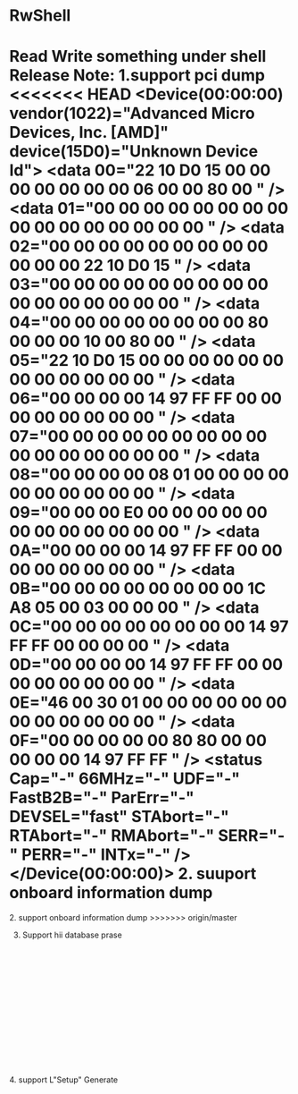# RwShell
Read Write something under shell
Release Note:
1.support pci dump
<<<<<<< HEAD
  <Device(00:00:00) vendor(1022)="Advanced Micro Devices, Inc. [AMD]" device(15D0)="Unknown Device Id">
    <data 00="22 10 D0 15 00 00 00 00 00 00 00 06 00 00 80 00 " />
    <data 01="00 00 00 00 00 00 00 00 00 00 00 00 00 00 00 00 " />
    <data 02="00 00 00 00 00 00 00 00 00 00 00 00 22 10 D0 15 " />
    <data 03="00 00 00 00 00 00 00 00 00 00 00 00 00 00 00 00 " />
    <data 04="00 00 00 00 00 00 00 00 80 00 00 00 10 00 80 00 " />
    <data 05="22 10 D0 15 00 00 00 00 00 00 00 00 00 00 00 00 " />
    <data 06="00 00 00 00 14 97 FF FF 00 00 00 00 00 00 00 00 " />
    <data 07="00 00 00 00 00 00 00 00 00 00 00 00 00 00 00 00 " />
    <data 08="00 00 00 00 08 01 00 00 00 00 00 00 00 00 00 00 " />
    <data 09="00 00 00 E0 00 00 00 00 00 00 00 00 00 00 00 00 " />
    <data 0A="00 00 00 00 14 97 FF FF 00 00 00 00 00 00 00 00 " />
    <data 0B="00 00 00 00 00 00 00 00 1C A8 05 00 03 00 00 00 " />
    <data 0C="00 00 00 00 00 00 00 00 14 97 FF FF 00 00 00 00 " />
    <data 0D="00 00 00 00 14 97 FF FF 00 00 00 00 00 00 00 00 " />
    <data 0E="46 00 30 01 00 00 00 00 00 00 00 00 00 00 00 00 " />
    <data 0F="00 00 00 00 00 80 80 00 00 00 00 00 14 97 FF FF " />
    <ssid svid="1022" sdid="15D0" />
    <control IO="-" Mem="-" BusMaster="-" SpecCycle="-" MemInv="-" VGASnoop="-" ParErr="-" Stepping="-" SERR="-" FastB2B="-" DisINTx="-" />
    <status Cap="-" 66MHz="-" UDF="-" FastB2B="-" ParErr="-" DEVSEL="fast" STAbort="-" RTAbort="-" RMAbort="-" SERR="-" PERR="-" INTx="-" />
    <interrupt IntLine="0" IntIRQ="0" />
  </Device(00:00:00)>
2. suuport onboard information dump
=======

<PciDump version="v0.1">
   <Device(00:00:00) vendor(1022)="Advanced Micro Devices, Inc. [AMD]" device(15D0)="Unknown Device Id">
      <data 00="22 10 D0 15 00 00 00 00 00 00 00 06 00 00 80 00 " />
      <data 01="00 00 00 00 00 00 00 00 00 00 00 00 00 00 00 00 " />
      <data 02="00 00 00 00 00 00 00 00 00 00 00 00 22 10 D0 15 " />
      <data 03="00 00 00 00 00 00 00 00 00 00 00 00 00 00 00 00 " />
      <data 04="00 00 00 00 00 00 00 00 80 00 00 00 10 00 80 00 " />
      <data 05="22 10 D0 15 00 00 00 00 00 00 00 00 00 00 00 00 " />
      <data 06="00 00 00 00 14 97 FF FF 00 00 00 00 00 00 00 00 " />
      <data 07="00 00 00 00 00 00 00 00 00 00 00 00 00 00 00 00 " />
      <data 08="00 00 00 00 08 01 00 00 00 00 00 00 00 00 00 00 " />
      <data 09="00 00 00 E0 00 00 00 00 00 00 00 00 00 00 00 00 " />
      <data 0A="00 00 00 00 14 97 FF FF 00 00 00 00 00 00 00 00 " />
      <data 0B="00 00 00 00 00 00 00 00 1C A8 05 00 03 00 00 00 " />
      <data 0C="00 00 00 00 00 00 00 00 14 97 FF FF 00 00 00 00 " />
      <data 0D="00 00 00 00 14 97 FF FF 00 00 00 00 00 00 00 00 " />
      <data 0E="46 00 30 01 00 00 00 00 00 00 00 00 00 00 00 00 " />
      <data 0F="00 00 00 00 00 80 80 00 00 00 00 00 14 97 FF FF " />
      <ssid svid="1022" sdid="15D0" />
      <control IO="-" Mem="-" BusMaster="-" SpecCycle="-" MemInv="-" VGASnoop="-" ParErr="-" Stepping="-" SERR="-" FastB2B="-" DisINTx="-" />
      <status Cap="-" 66MHz="-" UDF="-" FastB2B="-" ParErr="-" DEVSEL="fast" STAbort="-" RTAbort="-" RMAbort="-" SERR="-" PERR="-" INTx="-" />
      <interrupt IntLine="0" IntIRQ="0" />
    </Device(00:00:00)>
2. support onboard information dump
>>>>>>> origin/master
<Dump email="tanktang2018@hotmail.com" aurthor="tank">
  <MainboardInfoDump version="v0.1">
    <BIOS Version="M33KT1BS" date="01/14/2020" />
    <EC Version="00.04" />
    <CPU name="AMD Ryzen 5 PRO 3500U w/ Radeon Vega Mobile Gfx" />
    <Memory>
      <Mem BankLocator="P0 CHANNEL A" Manufacturer="Hynix" PartNum="HMA851S6CJR6N-XN    " Size="4096 MB" />
      <Mem BankLocator="P0 CHANNEL B" Manufacturer="Hynix" PartNum="HMA851S6CJR6N-XN    " Size="4096 MB" />
    </Memory>
    <Storage>
      <NVME Description="UMIS RPJTJ128MEE1MWX" />
      <NVME Description="KXG6AZNV256G TOSHIBA" />
    </Storage>
  </MainboardInfoDump>
  
3. Support hii database prase
 <formset id="D1405D16-7AFC-4695-BB12-41459D3695A2" name="Network Stack Configuration">
      <form id="0x0001" name="Network Stack Configuration">
        <question id="0x0001" name="Network Stack" type="oneof" radix="unsinged dec" len="0x01">
          <help info="Enable/Disable UEFI Network Stack" />
          <current value="0x01" />
          <option value="0x00" name="Disabled" />
          <option value="0x01" name="Enabled" />
        </question>
        <question id="0x0002" name="Ipv4 PXE Support" type="oneof" radix="unsinged dec" len="0x01">
          <help info="Enable/Disable IPv4 PXE boot support. If disabled, IPv4 PXE boot support will not be available." />
          <current value="0x01" />
          <option value="0x00" name="Disabled" />
          <option value="0x01" name="Enabled" />
        </question>
        <question id="0x0003" name="Ipv4 HTTP Support" type="oneof" radix="unsinged dec" len="0x01">
          <help info="Enable/Disable IPv4 HTTP boot support. If disabled, IPv4 HTTP boot support will not be available." />
          <current value="0x00" />
          <option value="0x00" name="Disabled" />
          <option value="0x01" name="Enabled" />
        </question>
        <question id="0x0004" name="Ipv6 PXE Support" type="oneof" radix="unsinged dec" len="0x01">
          <help info="Enable/Disable IPv6 PXE boot support. If disabled, IPv6 PXE boot support will not be available." />
          <current value="0x01" />
          <option value="0x00" name="Disabled" />
          <option value="0x01" name="Enabled" />
        </question>
        <question id="0x0005" name="Ipv6 HTTP Support" type="oneof" radix="unsinged dec" len="0x01">
          <help info="Enable/Disable IPv6 HTTP boot support. If disabled, IPv6 HTTP boot support will not be available." />
          <current value="0x00" />
          <option value="0x00" name="Disabled" />
          <option value="0x01" name="Enabled" />
        </question>
        <question id="0x0006" name="IPSEC Certificate" type="oneof" radix="unsinged dec" len="0x01">
          <help info="Support to Enable/Disable IPSEC certificate for Ikev." />
          <current value="0x00" />
          <option value="0x00" name="Disabled" />
          <option value="0x01" name="Enabled" />
        </question>
        <question id="0x0007" name="PXE boot wait time" type="numeric" radix="unsinged dec" len="0x01" min="0x00" max="0x05" step="0x01">
          <help info="Wait time in seconds to press ESC key to abort the PXE boot. Use either +/- or numeric keys to set the value." />
          <current value="0x00" />
        </question>
        <question id="0x0008" name="Media detect count" type="numeric" radix="unsinged dec" len="0x01" min="0x01" max="0x32" step="0x01">
          <help info="Number of times the presence of media will be checked. Use either +/- or numeric keys to set the value." />
          <current value="0x00" />
        </question>
      </form>
    </formset>
4. support L"Setup" Generate
  <VarStore name="Setup" size="0x01BE" guid="EC87D643-EBA4-4BB5-A1E5-3F3E36B20DA9">
    <data L00="01 01 00 00 00 00 01 02 01 00 00 02 00 01 00 01 " />
    <data L01="00 00 01 00 01 03 00 00 00 01 00 01 00 00 00 00 " />
    <data L02="00 00 00 01 01 00 00 01 00 01 00 01 00 00 01 00 " />
    <data L03="00 00 00 00 00 01 01 00 00 00 00 00 01 01 00 00 " />
    <data L04="00 00 00 00 00 00 01 01 01 01 01 01 01 0F 01 00 " />
    <data L05="01 00 00 00 00 00 01 00 00 00 00 00 00 00 00 00 " />
    <data L06="00 00 00 00 02 01 00 00 01 02 00 01 01 00 01 01 " />
    <data L07="00 00 00 00 00 01 02 01 01 01 01 02 01 01 01 00 " />
    <data L08="00 00 01 02 00 00 00 00 01 00 00 00 00 01 00 03 " />
    <data L09="00 02 01 01 00 00 00 02 00 00 01 00 00 00 01 02 " />
    <data L0A="00 00 00 00 00 00 00 00 00 00 00 00 01 01 01 01 " />
    <data L0B="01 01 01 01 00 01 FF 04 00 00 0F 00 00 FF 01 01 " />
    <data L0C="00 00 01 01 FF FF FF FF FF FF FF FF FF FF FF 00 " />
    <data L0D="FF FF FF FF FF FF FF FF FF FF FF FF FF FF 00 FF " />
    <data L0E="FF FF FF FF FF FF FF FF FF FF FF FF FF FF FF 00 " />
    <data L0F="FF 00 FF FF 00 00 00 FF FF FF FF FF FF FF FF FF " />
    <data L10="FF FF FF FF FF FF FF FF FF FF FF FF 01 FF FF FF " />
    <data L11="FF FF 00 00 FF FF FF FF FF 01 FF FF 00 01 00 00 " />
    <data L12="00 01 FF FF FF FF FF FF FF FF FF FF FF FF FF FF " />
    <data L13="FF FF FF FF FF FF FF FF FF FF 00 01 00 00 00 00 " />
    <data L14="00 07 08 01 01 01 01 01 01 00 01 00 01 00 00 00 " />
    <data L15="02 07 00 00 00 00 00 01 00 02 00 01 01 01 01 01 " />
    <data L16="01 00 00 00 00 00 00 00 00 00 00 00 00 00 00 00 " />
    <data L17="00 00 00 00 00 00 00 00 00 00 00 00 00 00 00 00 " />
    <data L18="00 01 01 01 00 00 00 00 00 00 00 00 00 00 01 01 " />
    <data L19="00 00 00 00 00 01 02 01 01 01 00 00 02 01 00 00 " />
    <data L1A="00 00 00 00 00 00 00 00 00 00 00 00 00 00 00 00 " />
    <data L1B="00 00 00 00 00 00 00 00 00 00 00 00 00 00 53 00 " />
    <Item Offset="0000" value="0x01" size="0x01" name="Bootup NumLock State" />
    <Item Offset="0001" value="0x01" size="0x01" name="Wireless LAN Access" />
    <Item Offset="0002" value="0x00" size="0x01" name="HTTPs Support" />
    <Item Offset="0003" value="0x00" size="0x01" name="Wireless LAN PXE boot" />
    <Rsvd Offset="0004" value="0x00" />
    <Rsvd Offset="0005" value="0x00" />
    <Item Offset="0006" value="0x01" size="0x01" name="Wake on LAN" />
    <Item Offset="0007" value="0x02" size="0x01" name="After Power Loss" />
    <Item Offset="0008" value="0x01" size="0x01" name="Performance Mode" />
    <Rsvd Offset="0009" value="0x00" />
    <Rsvd Offset="000A" value="0x00" />
    <Item Offset="000B" value="0x02" size="0x01" name="Wake from Serial Port Ring" />
    <Rsvd Offset="000C" value="0x00" />
    <Item Offset="000D" value="0x01" size="0x01" name="PSU Over load Warning" />
    <Item Offset="000E" value="0x00" size="0x01" name="Enhanced Power Saving Mode" />
    <Item Offset="000F" value="0x01" size="0x01" name="Smart Power On" />
    <Item Offset="0010" value="0x00" size="0x01" name="Access Security Settings" />
    <Item Offset="0011" value="0x00" size="0x01" name="Remote Set SMP" />
    <Item Offset="0012" value="0x01" size="0x01" name="Allow Jumper Clear SVP" />
    <Rsvd Offset="0013" value="0x00" />
    <Item Offset="0014" value="0x01" size="0x01" name="Secure Roll Back Prevention" />
    <Item Offset="0015" value="0x03" size="0x01" name="Max Password Attempts" />
    <Item Offset="0016" value="0x00" size="0x01" name="Custom Password Mode" />
    <Item Offset="0017" value="0x00" size="0x01" name="Password Change Time" />
    <Item Offset="0018" value="0x00" size="0x01" name="Require SVP when Flashing" />
    <Item Offset="0019" value="0x01" size="0x01" name="BIOS Password At System Boot" />
    <Item Offset="001A" value="0x00" size="0x01" name="BIOS Password At Reboot" />
    <Item Offset="001B" value="0x01" size="0x01" name="POP Changeable by User" />
    <Item Offset="001C" value="0x00" size="0x01" name="BIOS Password At Boot Device List" />
    <Item Offset="001D" value="0x00" size="0x01" name="Smart USB Protection" />
    <Item Offset="001E" value="0x00" size="0x01" name="Device Guard" />
    <Item Offset="001F" value="0x00" size="0x01" name="Credential Guard" />
    <Rsvd Offset="0020" value="0x00" />
    <Item Offset="0021" value="0x00" size="0x01" name="Cover Tamper Detected" />
    <Item Offset="0022" value="0x00" size="0x01" name="Configuration Change Detection" />
    <Item Offset="0023" value="0x01" size="0x01" name="Password Count Exceeded Error" />
    <Item Offset="0024" value="0x01" size="0x01" name="Require HDP on System Boot" />
    <Rsvd Offset="0025" value="0x00" />
    <Rsvd Offset="0026" value="0x00" />
    <Item Offset="0027" value="0x01" size="0x01" name="Absolute Persistence Module" />
    <Rsvd Offset="0028" value="0x00" />
    <Item Offset="0029" value="0x01" size="0x01" name="To diagnose hardware" />
    <Rsvd Offset="002A" value="0x00" />
    <Item Offset="002B" value="0x01" size="0x01" name="Windows UEFI Firmware Update" />
    <Rsvd Offset="002C" value="0x00" />
    <Rsvd Offset="002D" value="0x00" />
    <Item Offset="002E" value="0x01" size="0x01" name="Quick Boot" />
    <Item Offset="002F" value="0x00" size="0x01" name="Floppyless Operation" />
    <Item Offset="0030" value="0x00" size="0x01" name="Keyboardless Operation" />
    <Item Offset="0031" value="0x00" size="0x01" name="USB Enumeration Delay" />
    <Item Offset="0032" value="0x00" size="0x01" name="Boot Priority " />
    <Item Offset="0033" value="0x00" size="0x01" name="Option Keys Display" />
    <Item Offset="0034" value="0x00" size="0x01" name="Option Keys Display Style" />
    <Item Offset="0035" value="0x01" size="0x01" name="Startup Device Menu Prompt" />
    <Item Offset="0036" value="0x01" size="0x01" name="Quiet Boot" />
    <Item Offset="0037" value="0x00" size="0x01" name="Serial Number Style" />
    <Item Offset="0038" value="0x00" size="0x01" name="Display Logo" />
    <Item Offset="0039" value="0x00" size="0x01" name="BGRT" />
    <Item Offset="003A" value="0x00" size="0x01" name="Resolution" />
    <Item Offset="003B" value="0x00" size="0x01" name="OEM Logo Feature Support" />
    <Item Offset="003C" value="0x01" size="0x01" name="Fast Boot" />
    <Item Offset="003D" value="0x01" size="0x01" name="OS Optimized Defaults" />
    <Rsvd Offset="003E" value="0x00" />
    <Rsvd Offset="003F" value="0x00" />
    <Rsvd Offset="0040" value="0x00" />
    <Rsvd Offset="0041" value="0x00" />
    <Rsvd Offset="0042" value="0x00" />
    <Rsvd Offset="0043" value="0x00" />
    <Item Offset="0044" value="0x00" size="0x01" name="Set Minimum Length" />
    <Item Offset="0045" value="0x00" size="0x01" name="Set Strong Password" />
    <Item Offset="0046" value="0x01" size="0x01" name="USB Port Access" />
    <Item Offset="0047" value="0x01" size="0x01" name="Front USB Ports" />
    <Item Offset="0048" value="0x01" size="0x01" name="Rear USB Ports" />
    <Item Offset="0049" value="0x01" size="0x01" name="Internal Speaker" />
    <Item Offset="004A" value="0x01" size="0x01" name="Onboard Ethernet Controller" />
    <Item Offset="004B" value="0x01" size="0x01" name="Bluetooth" />
    <Item Offset="004C" value="0x01" size="0x01" name="AMD Secure Virtual Machine" />
    <Item Offset="004D" value="0x0F" size="0x01" name="IOMMU" />
    <Item Offset="004E" value="0x01" size="0x01" name="C State Support" />
    <Item Offset="004F" value="0x00" size="0x01" name="DASH Support" />
    <Item Offset="0050" value="0x01" size="0x01" name="Console Redirection Terminal Type" />
    <Item Offset="0051" value="0x00" size="0x01" name="Windows Modern Standby" />
    <Item Offset="0052" value="0x00" size="0x01" name="Set Password Encryption Algorithm" />
    <Rsvd Offset="0053" value="0x00" />
    <Item Offset="0054" value="0x00" size="0x01" name="Lenovo Cloud Services" />
    <Item Offset="0055" value="0x00" size="0x01" name="HTTPs Boot" />
    <Item Offset="0056" value="0x01" size="0x01" name="Block SID Authentication" />
    <Rsvd Offset="0057" value="0x00" />
    <Rsvd Offset="0058" value="0x00" />
    <Rsvd Offset="0059" value="0x00" />
    <Rsvd Offset="005A" value="0x00" />
    <Rsvd Offset="005B" value="0x00" />
    <Rsvd Offset="005C" value="0x00" />
    <Rsvd Offset="005D" value="0x00" />
    <Rsvd Offset="005E" value="0x00" />
    <Rsvd Offset="005F" value="0x00" />
    <Rsvd Offset="0060" value="0x00" />
    <Item Offset="0061" value="0x00" size="0x01" name="Fast Boot" />
    <Item Offset="0062" value="0x00" size="0x01" name="SATA Support" />
    <Item Offset="0063" value="0x00" size="0x01" name="VGA Support" />
    <Item Offset="0064" value="0x02" size="0x01" name="USB Support" />
    <Item Offset="0065" value="0x01" size="0x01" name="PS2 Devices Support" />
    <Item Offset="0066" value="0x00" size="0x01" name="Redirection Support" />
    <Item Offset="0067" value="0x00" size="0x01" name="Network Stack Driver Support" />
    <Item Offset="0068" value="0x01" size="0x01" name="NVMe Support" />
    <Item Offset="0069" value="0x02" size="0x01" name="Security Chip 1.2" />
    <Item Offset="006A" value="0x00" size="0x01" name="Clear TCG Security Feature" />
    <Rsvd Offset="006B" value="0x01" />
    <Rsvd Offset="006C" value="0x01" />
    <Rsvd Offset="006D" value="0x00" />
    <Item Offset="006E" value="0x01" size="0x01" name="Security Device Support" />
    <Rsvd Offset="006F" value="0x01" />
    <Rsvd Offset="0070" value="0x00" />
    <Rsvd Offset="0071" value="0x00" />
    <Rsvd Offset="0072" value="0x00" />
    <Rsvd Offset="0073" value="0x00" />
    <Rsvd Offset="0074" value="0x00" />
    <Rsvd Offset="0075" value="0x01" />
    <Item Offset="0076" value="0x02" size="0x01" name="TPM2.0 UEFI Spec Version" />
    <Item Offset="0077" value="0x01" size="0x01" name="Platform Hierarchy" />
    <Item Offset="0078" value="0x01" size="0x01" name="Storage Hierarchy" />
    <Item Offset="0079" value="0x01" size="0x01" name="Endorsement Hierarchy" />
    <Item Offset="007A" value="0x01" size="0x01" name="TPM 20 InterfaceType" />
    <Item Offset="007B" value="0x02" size="0x01" name="Device Select" />
    <Item Offset="007C" value="0x01" size="0x01" name="PH Randomization" />
    <Rsvd Offset="007D" value="0x01" />
    <Rsvd Offset="007E" value="0x01" />
    <Rsvd Offset="007F" value="0x00" />
    <Rsvd Offset="0080" value="0x00" />
    <Rsvd Offset="0081" value="0x00" />
    <Item Offset="0082" value="0x01" size="0x01" name="SHA-1 PCR Bank" />
    <Item Offset="0083" value="0x02" size="0x01" name="SHA256 PCR Bank" />
    <Item Offset="0084" value="0x00" size="0x01" name="SHA384 PCR Bank" />
    <Item Offset="0085" value="0x00" size="0x01" name="SHA512 PCR Bank" />
    <Item Offset="0086" value="0x00" size="0x01" name="SM3_256 PCR Bank" />
    <Rsvd Offset="0087" value="0x00" />
    <Item Offset="0088" value="0x01" size="0x01" name="Physical Presence Spec Version" />
    <Item Offset="0089" value="0x00" size="0x01" name="Disable Block Sid" />
    <Rsvd Offset="008A" value="0x00" />
    <Rsvd Offset="008B" value="0x00" />
    <Item Offset="008C" value="0x00" size="0x01" name="Physical Presence for Provisioning" />
    <Item Offset="008D" value="0x01" size="0x01" name="Physical Presence for Clear" />
    <Item Offset="008E" value="0x00" size="0x01" name="Physical Presence for Clear" />
    <Rsvd Offset="008F" value="0x03" />
    <Rsvd Offset="0090" value="0x00" />
    <Item Offset="0091" value="0x02" size="0x01" name="AMD fTPM switch" />
    <Item Offset="0092" value="0x01" size="0x01" name="Erase fTPM NV for factory reset" />
    <Item Offset="0093" value="0x01" size="0x01" name="Thermal Policy" />
    <Rsvd Offset="0094" value="0x00" />
    <Rsvd Offset="0095" value="0x00" />
    <Item Offset="0096" value="0x00" size="0x01" name="Enable ACPI Auto Configuration" />
    <Item Offset="0097" value="0x0002" size="0x02" name="ACPI Sleep State" />
    <Rsvd Offset="0098" value="0x00" />
    <Item Offset="0099" value="0x00" size="0x01" name="Lock Legacy Resources" />
    <Item Offset="009A" value="0x01" size="0x01" name="Enable Hibernation" />
    <Rsvd Offset="009B" value="0x00" />
    <Rsvd Offset="009C" value="0x00" />
    <Rsvd Offset="009D" value="0x00" />
    <Item Offset="009E" value="0x01" size="0x01" name="OnChip SATA Channel" />
    <Item Offset="009F" value="0x02" size="0x01" name="OnChip SATA Type" />
    <Item Offset="00A0" value="0x00" size="0x01" name="RAID Type" />
    <Rsvd Offset="00A1" value="0x00" />
    <Rsvd Offset="00A2" value="0x00" />
    <Rsvd Offset="00A3" value="0x00" />
    <Rsvd Offset="00A4" value="0x00" />
    <Rsvd Offset="00A5" value="0x00" />
    <Rsvd Offset="00A6" value="0x00" />
    <Rsvd Offset="00A7" value="0x00" />
    <Rsvd Offset="00A8" value="0x00" />
    <Rsvd Offset="00A9" value="0x00" />
    <Rsvd Offset="00AA" value="0x00" />
    <Rsvd Offset="00AB" value="0x00" />
    <Item Offset="00AC" value="0x01" size="0x01" name="XHCI0 Port 0 " />
    <Item Offset="00AD" value="0x01" size="0x01" name="XHCI0 Port 1 " />
    <Item Offset="00AE" value="0x01" size="0x01" name="XHCI0 Port 2" />
    <Item Offset="00AF" value="0x01" size="0x01" name="XHCI0 Port 3" />
    <Item Offset="00B0" value="0x01" size="0x01" name="XHCI0 Port 4" />
    <Item Offset="00B1" value="0x01" size="0x01" name="XHCI0 Port 5" />
    <Item Offset="00B2" value="0x01" size="0x01" name="XHCI1 Port 0 " />
    <Item Offset="00B3" value="0x01" size="0x01" name="XHCI1 Port 1 " />
    <Rsvd Offset="00B4" value="0x00" />
    <Item Offset="00B5" value="0x01" size="0x01" name="IR Config" />
    <Item Offset="00B6" value="0xFF" size="0x01" name="SD Mode" />
    <Rsvd Offset="00B7" value="0x04" />
    <Rsvd Offset="00B8" value="0x00" />
    <Rsvd Offset="00B9" value="0x00" />
    <Rsvd Offset="00BA" value="0x0F" />
    <Rsvd Offset="00BB" value="0x00" />
    <Rsvd Offset="00BC" value="0x00" />
    <Item Offset="00BD" value="0xFF" size="0x01" name="GPIO Devices Support" />
    <Item Offset="00BE" value="0x01" size="0x01" name="I2C 0 Enable" />
    <Item Offset="00BF" value="0x01" size="0x01" name="I2C 1 Enable" />
    <Item Offset="00C0" value="0x00" size="0x01" name="I2C 2 Enable" />
    <Item Offset="00C1" value="0x00" size="0x01" name="I2C 3 Enable" />
    <Item Offset="00C2" value="0x01" size="0x01" name="Uart 0 Enable" />
    <Item Offset="00C3" value="0x01" size="0x01" name="Uart 1 Enable" />
    <Item Offset="00C4" value="0xFF" size="0x01" name="AB Clock Gating" />
    <Item Offset="00C5" value="0xFF" size="0x01" name="PCIB Clock Run" />
    <Item Offset="00C6" value="0xFF" size="0x01" name="ESATA Port On Port 0" />
    <Item Offset="00C7" value="0xFF" size="0x01" name="ESATA Port On Port 1" />
    <Rsvd Offset="00C8" value="0xFF" />
    <Rsvd Offset="00C9" value="0xFF" />
    <Rsvd Offset="00CA" value="0xFF" />
    <Rsvd Offset="00CB" value="0xFF" />
    <Rsvd Offset="00CC" value="0xFF" />
    <Rsvd Offset="00CD" value="0xFF" />
    <Item Offset="00CE" value="0xFF" size="0x01" name="SATA Power On Port 0" />
    <Item Offset="00CF" value="0x00" size="0x01" name="SATA Power On Port 1" />
    <Rsvd Offset="00D0" value="0xFF" />
    <Rsvd Offset="00D1" value="0xFF" />
    <Rsvd Offset="00D2" value="0xFF" />
    <Rsvd Offset="00D3" value="0xFF" />
    <Rsvd Offset="00D4" value="0xFF" />
    <Rsvd Offset="00D5" value="0xFF" />
    <Item Offset="00D6" value="0xFF" size="0x01" name="SATA Port 0 MODE" />
    <Item Offset="00D7" value="0xFF" size="0x01" name="SATA Port 1 MODE" />
    <Rsvd Offset="00D8" value="0xFF" />
    <Rsvd Offset="00D9" value="0xFF" />
    <Rsvd Offset="00DA" value="0xFF" />
    <Rsvd Offset="00DB" value="0xFF" />
    <Rsvd Offset="00DC" value="0xFF" />
    <Rsvd Offset="00DD" value="0xFF" />
    <Item Offset="00DE" value="0x00" size="0x01" name="SATA Drive x Hot-Plug Support" />
    <Rsvd Offset="00DF" value="0xFF" />
    <Rsvd Offset="00E0" value="0xFF" />
    <Item Offset="00E1" value="0xFF" size="0x01" name="SATA MAXGEN2 CAP OPTION" />
    <Item Offset="00E2" value="0xFF" size="0x01" name="SATA CLK Mode Option" />
    <Item Offset="00E3" value="0xFF" size="0x01" name="Aggressive Link PM Capability" />
    <Item Offset="00E4" value="0xFF" size="0x01" name="Port Multiplier Capability" />
    <Item Offset="00E5" value="0xFF" size="0x01" name="SATA Ports Auto Clock Control" />
    <Item Offset="00E6" value="0xFF" size="0x01" name="SATA Partial State Capability" />
    <Item Offset="00E7" value="0xFF" size="0x01" name="SATA FIS Based Switching" />
    <Item Offset="00E8" value="0xFF" size="0x01" name="SATA Command Completion Coalescing Support" />
    <Item Offset="00E9" value="0xFF" size="0x01" name="SATA Slumber State Capability" />
    <Item Offset="00EA" value="0xFF" size="0x01" name="SATA MSI Capability Support" />
    <Item Offset="00EB" value="0xFF" size="0x01" name="SATA Target Support 8 Devices" />
    <Item Offset="00EC" value="0xFF" size="0x01" name="Generic Mode" />
    <Item Offset="00ED" value="0xFF" size="0x01" name="SATA AHCI Enclosure" />
    <Item Offset="00EE" value="0xFF" size="0x01" name="SATA SGPIO 0" />
    <Rsvd Offset="00EF" value="0x00" />
    <Item Offset="00F0" value="0xFF" size="0x01" name="SATA PHY PLL" />
    <Rsvd Offset="00F1" value="0x00" />
    <Rsvd Offset="00F2" value="0xFF" />
    <Item Offset="00F3" value="0xFF" size="0x01" name="Clock Interrupt Tag" />
    <Rsvd Offset="00F4" value="0x00" />
    <Rsvd Offset="00F5" value="0x00" />
    <Rsvd Offset="00F6" value="0x00" />
    <Rsvd Offset="00F7" value="0xFF" />
    <Item Offset="00F8" value="0xFF" size="0x01" name="SPI Read Mode" />
    <Item Offset="00F9" value="0xFF" size="0x01" name="SPI Normal Speed" />
    <Item Offset="00FA" value="0xFF" size="0x01" name="SPI Fast Read Speed" />
    <Rsvd Offset="00FB" value="0xFF" />
    <Rsvd Offset="00FC" value="0xFF" />
    <Item Offset="00FD" value="0xFF" size="0x01" name="I2C 0 D3 Support" />
    <Item Offset="00FE" value="0xFF" size="0x01" name="I2C 1 D3 Support" />
    <Item Offset="00FF" value="0xFF" size="0x01" name="I2C 2 D3 Support" />
    <Item Offset="0100" value="0xFF" size="0x01" name="I2C 3 D3 Support" />
    <Item Offset="0101" value="0xFF" size="0x01" name="I2C 4 D3 Support" />
    <Item Offset="0102" value="0xFF" size="0x01" name="I2C 5 D3 Support" />
    <Item Offset="0103" value="0xFF" size="0x01" name="UART 0 D3 Support" />
    <Item Offset="0104" value="0xFF" size="0x01" name="UART 1 D3 Support" />
    <Item Offset="0105" value="0xFF" size="0x01" name="UART 2 D3 Support" />
    <Item Offset="0106" value="0xFF" size="0x01" name="UART 3 D3 Support" />
    <Item Offset="0107" value="0xFF" size="0x01" name="SATA D3 Support" />
    <Item Offset="0108" value="0xFF" size="0x01" name="EHCI D3 Support" />
    <Item Offset="0109" value="0xFF" size="0x01" name="XHCI D3 Support" />
    <Item Offset="010A" value="0xFF" size="0x01" name="SD D3 Support" />
    <Item Offset="010B" value="0xFF" size="0x01" name="S0I3" />
    <Rsvd Offset="010C" value="0x01" />
    <Item Offset="010D" value="0xFF" size="0x01" name="SB Clock Spread Spectrum" />
    <Item Offset="010E" value="0xFF" size="0x01" name="HPET In SB" />
    <Item Offset="010F" value="0xFF" size="0x01" name="MsiDis in HPET" />
    <Item Offset="0110" value="0xFF" size="0x01" name="_OSC For PCI0" />
    <Rsvd Offset="0111" value="0xFF" />
    <Rsvd Offset="0112" value="0x00" />
    <Rsvd Offset="0113" value="0x00" />
    <Rsvd Offset="0114" value="0xFF" />
    <Rsvd Offset="0115" value="0xFF" />
    <Rsvd Offset="0116" value="0xFF" />
    <Rsvd Offset="0117" value="0xFF" />
    <Rsvd Offset="0118" value="0xFF" />
    <Rsvd Offset="0119" value="0x01" />
    <Item Offset="011A" value="0xFF" size="0x01" name="Restore On AC Power Loss" />
    <Item Offset="011B" value="0xFF" size="0x01" name="GPP Serial Debug Bus Enable" />
    <Rsvd Offset="011C" value="0x00" />
    <Item Offset="011D" value="0x01" size="0x01" name="Onboard PCIE LAN PXE ROM" />
    <Rsvd Offset="011E" value="0x00" />
    <Rsvd Offset="011F" value="0x00" />
    <Rsvd Offset="0120" value="0x00" />
    <Item Offset="0121" value="0x01" size="0x01" name="Pcie Port Control" />
    <Item Offset="0122" value="0xFF" size="0x01" name="Device 1 Fun 7" />
    <Item Offset="0123" value="0xFF" size="0x01" name="Device 1 Fun 3" />
    <Item Offset="0124" value="0xFF" size="0x01" name="Device 1 Fun 2" />
    <Item Offset="0125" value="0xFF" size="0x01" name="Device 1 Fun 5" />
    <Item Offset="0126" value="0xFF" size="0x01" name="Device 1 Fun 4" />
    <Item Offset="0127" value="0xFF" size="0x01" name="Device5" />
    <Item Offset="0128" value="0xFF" size="0x01" name="Device6" />
    <Item Offset="0129" value="0xFF" size="0x01" name="Device7" />
    <Item Offset="012A" value="0xFF" size="0x01" name="ASPM Mode Control" />
    <Item Offset="012B" value="0xFF" size="0x01" name="ASPM Mode Control" />
    <Item Offset="012C" value="0xFF" size="0x01" name="ASPM Mode Control" />
    <Item Offset="012D" value="0xFF" size="0x01" name="ASPM Mode Control" />
    <Item Offset="012E" value="0xFF" size="0x01" name="ASPM Mode Control" />
    <Item Offset="012F" value="0xFF" size="0x01" name="ASPM Mode Control" />
    <Item Offset="0130" value="0xFF" size="0x01" name="ASPM Mode Control" />
    <Item Offset="0131" value="0xFF" size="0x01" name="ASPM Mode Control" />
    <Item Offset="0132" value="0xFF" size="0x01" name="Hotplug Mode Control" />
    <Item Offset="0133" value="0xFF" size="0x01" name="Hotplug Mode Control" />
    <Item Offset="0134" value="0xFF" size="0x01" name="Hotplug Mode Control" />
    <Item Offset="0135" value="0xFF" size="0x01" name="Hotplug Mode Control" />
    <Item Offset="0136" value="0xFF" size="0x01" name="Hotplug Mode Control" />
    <Item Offset="0137" value="0xFF" size="0x01" name="Hotplug Mode Control" />
    <Item Offset="0138" value="0xFF" size="0x01" name="Hotplug Mode Control" />
    <Item Offset="0139" value="0xFF" size="0x01" name="Hotplug Mode Control" />
    <Item Offset="013A" value="0x00" size="0x01" name="ASF Support" />
    <Item Offset="013B" value="0x01" size="0x01" name="ASF BIOS Mode" />
    <Item Offset="013C" value="0x00" size="0x01" name="ASF WatchDog Timer" />
    <Item Offset="013D" value="0x0000" size="0x02" name="WatchDog Timer : BIOS" />
    <Rsvd Offset="013E" value="0x00" />
    <Item Offset="013F" value="0x0000" size="0x02" name="WatchDog Timer : OS" />
    <Rsvd Offset="0140" value="0x00" />
    <Item Offset="0141" value="0x07" size="0x01" name="Bits per second" />
    <Item Offset="0142" value="0x08" size="0x01" name="Data Bits" />
    <Item Offset="0143" value="0x01" size="0x01" name="Parity" />
    <Item Offset="0144" value="0x01" size="0x01" name="Stop Bits" />
    <Item Offset="0145" value="0x01" size="0x01" name="Flow Control" />
    <Item Offset="0146" value="0x01" size="0x01" name="Console Redirection" />
    <Item Offset="0147" value="0x01" size="0x01" name="Terminal Type" />
    <Item Offset="0148" value="0x01" size="0x01" name="VT-UTF8 Combo Key Support" />
    <Item Offset="0149" value="0x00" size="0x01" name="Recorder Mode" />
    <Item Offset="014A" value="0x01" size="0x01" name="Resolution 100x31" />
    <Rsvd Offset="014B" value="0x00" />
    <Item Offset="014C" value="0x01" size="0x01" name="Putty KeyPad" />
    <Rsvd Offset="014D" value="0x00" />
    <Item Offset="014E" value="0x00" size="0x01" name="Console Redirection" />
    <Item Offset="014F" value="0x00" size="0x01" name="Out-of-Band Mgmt Port" />
    <Item Offset="0150" value="0x02" size="0x01" name="Terminal Type" />
    <Item Offset="0151" value="0x07" size="0x01" name="Bits per second" />
    <Item Offset="0152" value="0x00" size="0x01" name="Flow Control" />
    <Rsvd Offset="0153" value="0x00" />
    <Rsvd Offset="0154" value="0x00" />
    <Rsvd Offset="0155" value="0x00" />
    <Rsvd Offset="0156" value="0x00" />
    <Item Offset="0157" value="0x01" size="0x01" name="PSS Support" />
    <Item Offset="0158" value="0x00" size="0x01" name="PSTATE Adjustment" />
    <Rsvd Offset="0159" value="0x02" />
    <Item Offset="015A" value="0x00" size="0x01" name="PPC Adjustment" />
    <Item Offset="015B" value="0x01" size="0x01" name="SVM Mode" />
    <Item Offset="015C" value="0x01" size="0x01" name="NX Mode" />
    <Item Offset="015D" value="0x01" size="0x01" name="C6 Mode" />
    <Item Offset="015E" value="0x01" size="0x01" name="CPB Mode" />
    <Rsvd Offset="015F" value="0x01" />
    <Rsvd Offset="0160" value="0x01" />
    <Item Offset="0161" value="0x00" size="0x01" name="STIBP Status" />
    <Rsvd Offset="0162" value="0x00" />
    <Rsvd Offset="0163" value="0x00" />
    <Rsvd Offset="0164" value="0x00" />
    <Rsvd Offset="0165" value="0x00" />
    <Rsvd Offset="0166" value="0x00" />
    <Rsvd Offset="0167" value="0x00" />
    <Rsvd Offset="0168" value="0x00" />
    <Rsvd Offset="0169" value="0x00" />
    <Rsvd Offset="016A" value="0x00" />
    <Rsvd Offset="016B" value="0x00" />
    <Rsvd Offset="016C" value="0x00" />
    <Rsvd Offset="016D" value="0x00" />
    <Rsvd Offset="016E" value="0x00" />
    <Rsvd Offset="016F" value="0x00" />
    <Rsvd Offset="0170" value="0x00" />
    <Rsvd Offset="0171" value="0x00" />
    <Rsvd Offset="0172" value="0x00" />
    <Rsvd Offset="0173" value="0x00" />
    <Rsvd Offset="0174" value="0x00" />
    <Rsvd Offset="0175" value="0x00" />
    <Rsvd Offset="0176" value="0x00" />
    <Rsvd Offset="0177" value="0x00" />
    <Rsvd Offset="0178" value="0x00" />
    <Rsvd Offset="0179" value="0x00" />
    <Rsvd Offset="017A" value="0x00" />
    <Rsvd Offset="017B" value="0x00" />
    <Rsvd Offset="017C" value="0x00" />
    <Rsvd Offset="017D" value="0x00" />
    <Rsvd Offset="017E" value="0x00" />
    <Rsvd Offset="017F" value="0x00" />
    <Rsvd Offset="0180" value="0x00" />
    <Item Offset="0181" value="0x01" size="0x01" name="Onboard Audio Controller" />
    <Item Offset="0182" value="0x01" size="0x01" name="Bank Interleaving" />
    <Item Offset="0183" value="0x01" size="0x01" name="Channel Interleaving" />
    <Item Offset="0184" value="0x00" size="0x01" name="Memory Clock" />
    <Item Offset="0185" value="0x00" size="0x01" name="Memory Clear" />
    <Rsvd Offset="0186" value="0x00" />
    <Item Offset="0187" value="0x00" size="0x01" name="Output Select" />
    <Item Offset="0188" value="0x00" size="0x01" name="Debug Port Table" />
    <Item Offset="0189" value="0x00" size="0x01" name="Debug Port Table 2" />
    <Item Offset="018A" value="0x0000" size="0x02" name="Keyboard Layout" />
    <Rsvd Offset="018B" value="0x00" />
    <Item Offset="018C" value="0x00" size="0x01" name="Select FMP Device Target" />
    <Item Offset="018D" value="0x00" size="0x01" name="CSM Support" />
    <Item Offset="018E" value="0x01" size="0x01" name="Option ROM Messages" />
    <Item Offset="018F" value="0x01" size="0x01" name="INT19 Trap Response" />
    <Rsvd Offset="0190" value="0x00" />
    <Item Offset="0191" value="0x00" size="0x01" name="HDD Connection Order" />
    <Item Offset="0192" value="0x00" size="0x01" name="GateA20 Active" />
    <Item Offset="0193" value="0x00" size="0x01" name="Boot option filter" />
    <Item Offset="0194" value="0x00" size="0x01" name="PXE Option ROM" />
    <Item Offset="0195" value="0x01" size="0x01" name="Storage" />
    <Item Offset="0196" value="0x02" size="0x01" name="Video" />
    <Item Offset="0197" value="0x01" size="0x01" name="Other PCI devices" />
    <Item Offset="0198" value="0x01" size="0x01" name="Setup Mode Select" />
    <Item Offset="0199" value="0x01" size="0x01" name="Unfreeze all devices" />
    <Item Offset="019A" value="0x00" size="0x01" name="Serial Port1 UART Type" />
    <Item Offset="019B" value="0x00" size="0x01" name="Serial Port2 UART Type" />
    <Item Offset="019C" value="0x02" size="0x01" name="Serial Port1 Address" />
    <Item Offset="019D" value="0x01" size="0x01" name="Serial Port2 Address" />
    <Rsvd Offset="019E" value="0x00" />
    <Rsvd Offset="019F" value="0x00" />
    <Rsvd Offset="01A0" value="0x00" />
    <Rsvd Offset="01A1" value="0x00" />
    <Rsvd Offset="01A2" value="0x00" />
    <Rsvd Offset="01A3" value="0x00" />
    <Rsvd Offset="01A4" value="0x00" />
    <Rsvd Offset="01A5" value="0x00" />
    <Rsvd Offset="01A6" value="0x00" />
    <Rsvd Offset="01A7" value="0x00" />
    <Rsvd Offset="01A8" value="0x00" />
    <Rsvd Offset="01A9" value="0x00" />
    <Rsvd Offset="01AA" value="0x00" />
    <Rsvd Offset="01AB" value="0x00" />
    <Rsvd Offset="01AC" value="0x00" />
    <Rsvd Offset="01AD" value="0x00" />
    <Rsvd Offset="01AE" value="0x00" />
    <Rsvd Offset="01AF" value="0x00" />
    <Rsvd Offset="01B0" value="0x00" />
    <Rsvd Offset="01B1" value="0x00" />
    <Rsvd Offset="01B2" value="0x00" />
    <Rsvd Offset="01B3" value="0x00" />
    <Rsvd Offset="01B4" value="0x00" />
    <Rsvd Offset="01B5" value="0x00" />
    <Rsvd Offset="01B6" value="0x00" />
    <Rsvd Offset="01B7" value="0x00" />
    <Rsvd Offset="01B8" value="0x00" />
    <Rsvd Offset="01B9" value="0x00" />
    <Rsvd Offset="01BA" value="0x00" />
    <Rsvd Offset="01BB" value="0x00" />
    <Rsvd Offset="01BC" value="0x00" />
    <Rsvd Offset="01BD" value="0x00" />
  </VarStore>
